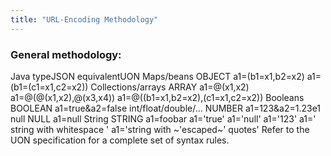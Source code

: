 ```yaml
---
title: "URL-Encoding Methodology"
---
```


### General methodology:

Java typeJSON equivalentUON Maps/beans OBJECT a1=(b1=x1,b2=x2) a1=(b1=(c1=x1,c2=x2)) Collections/arrays ARRAY a1=@(x1,x2) a1=@(@(x1,x2),@(x3,x4)) a1=@((b1=x1,b2=x2),(c1=x1,c2=x2)) Booleans BOOLEAN a1=true&a2=false int/float/double/...
NUMBER a1=123&a2=1.23e1 null NULL a1=null String STRING a1=foobar a1='true' a1='null' a1='123' a1=' string with whitespace ' a1='string with ~'escaped~' quotes' Refer to the UON specification for a complete set of syntax rules.
